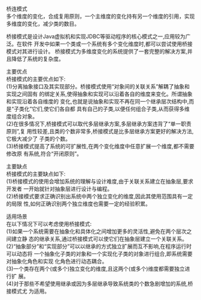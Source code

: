 <p>桥连模式
<br>多个维度的变化，合成复用原则，一个主维度的变化持有另一个维度的引用，实现多维度的变化，减少类的数目。
<p>桥接模式是设计Java虚拟机和实现JDBC等驱动程序的核心模式之一,应用较为广泛。在软件 开发中如果一个类或一个系统有多个变化维度时,都可以尝试使用桥接模式对其进行设计。 桥接模式为多维度变化的系统提供了一套完整的解决方案,并且降低了系统的复杂度。 
<p>主要优点<br>桥接模式的主要优点如下:
<br>(1)分离抽象接口及其实现部分。桥接模式使用“对象间的关联关系”解耦了抽象和实现之间固有 的绑定关系,使得抽象和实现可以沿着各自的维度来变化。所谓抽象和实现沿着各自维度的 变化,也就是说抽象和实现不再在同一个继承层次结构中,而是“子类化”它们,使它们各自都 具有自己的子类,以便任何组合子类,从而获得多维度组合对象。<br>(2)在很多情况下,桥接模式可以取代多层继承方案,多层继承方案违背了“单一职责原则”,复 用性较差,且类的个数非常多,桥接模式是比多层继承方案更好的解决方法,它极大减少了 子类的个数。<br>(3)桥接模式提高了系统的可扩展性,在两个变化维度中任意扩展一个维度,都不需要修改原 有系统,符合“开闭原则”。
<p>主要缺点 
<br>桥接模式的主要缺点如下:<br>(1)桥接模式的使用会增加系统的理解与设计难度,由于关联关系建立在抽象层,要求开发者 一开始就针对抽象层进行设计与编程。<br>(2)桥接模式要求正确识别出系统中两个独立变化的维度,因此其使用范围具有一定的局限 性,如何正确识别两个独立维度也需要一定的经验积累。<p>适用场景 
<br>在以下情况下可以考虑使用桥接模式:<br>(1)如果一个系统需要在抽象化和具体化之间增加更多的灵活性,避免在两个层次之间建立静 态的继承关系,通过桥接模式可以使它们在抽象层建立一个关联关系。<br>(2)“抽象部分”和“实现部分”可以以继承的方式独立扩展而互不影响,在程序运行时可以动态将 一个抽象化子类的对象和一个实现化子类的对象进行组合,即系统需要对抽象化角色和实现 化角色进行动态耦合。<br>(3)一个类存在两个(或多个)独立变化的维度,且这两个(或多个)维度都需要独立进行扩 展。<br>(4)对于那些不希望使用继承或因为多层继承导致系统类的个数急剧增加的系统,桥接模式尤 为适用。